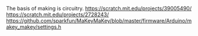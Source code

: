 The basis of making is circuitry. 
https://scratch.mit.edu/projects/39005490/
https://scratch.mit.edu/projects/2728243/
https://github.com/sparkfun/MaKeyMaKey/blob/master/firmware/Arduino/makey_makey/settings.h
